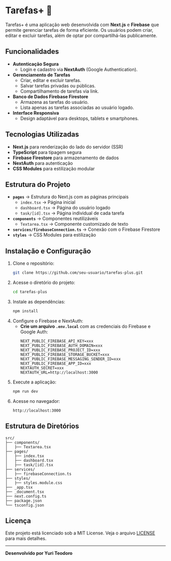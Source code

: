 # Tarefas+ 📝

Tarefas+ é uma aplicação web desenvolvida com **Next.js** e **Firebase** que permite gerenciar tarefas de forma eficiente. Os usuários podem criar, editar e excluir tarefas, além de optar por compartilhá-las publicamente.

## Funcionalidades

- **Autenticação Segura**
  - Login e cadastro via **NextAuth** (Google Authentication).
- **Gerenciamento de Tarefas**
  - Criar, editar e excluir tarefas.
  - Salvar tarefas privadas ou públicas.
  - Compartilhamento de tarefas via link.
- **Banco de Dados Firebase Firestore**
  - Armazena as tarefas do usuário.
  - Lista apenas as tarefas associadas ao usuário logado.
- **Interface Responsiva**
  - Design adaptável para desktops, tablets e smartphones.

## Tecnologias Utilizadas

- **Next.js** para renderização do lado do servidor (SSR)
- **TypeScript** para tipagem segura
- **Firebase Firestore** para armazenamento de dados
- **NextAuth** para autenticação
- **CSS Modules** para estilização modular

## Estrutura do Projeto

- **`pages`** → Estrutura do Next.js com as páginas principais
  - `index.tsx` → Página inicial
  - `dashboard.tsx` → Página do usuário logado
  - `task/[id].tsx` → Página individual de cada tarefa
- **`components`** → Componentes reutilizáveis
  - `Textarea.tsx` → Componente customizado de texto
- **`services/firebaseConnection.ts`** → Conexão com o Firebase Firestore
- **`styles`** → CSS Modules para estilização

## Instalação e Configuração

1. Clone o repositório:
   ```bash
   git clone https://github.com/seu-usuario/tarefas-plus.git
   ```
2. Acesse o diretório do projeto:
   ```bash
   cd tarefas-plus
   ```
3. Instale as dependências:
   ```bash
   npm install
   ```
4. Configure o Firebase e NextAuth:
   - **Crie um arquivo `.env.local`** com as credenciais do Firebase e Google Auth:
     ```plaintext
     NEXT_PUBLIC_FIREBASE_API_KEY=xxx
     NEXT_PUBLIC_FIREBASE_AUTH_DOMAIN=xxx
     NEXT_PUBLIC_FIREBASE_PROJECT_ID=xxx
     NEXT_PUBLIC_FIREBASE_STORAGE_BUCKET=xxx
     NEXT_PUBLIC_FIREBASE_MESSAGING_SENDER_ID=xxx
     NEXT_PUBLIC_FIREBASE_APP_ID=xxx
     NEXTAUTH_SECRET=xxx
     NEXTAUTH_URL=http://localhost:3000
     ```
5. Execute a aplicação:
   ```bash
   npm run dev
   ```
6. Acesse no navegador:
   ```
   http://localhost:3000
   ```

## Estrutura de Diretórios

```plaintext
src/
├── components/
│   ├── Textarea.tsx
├── pages/
│   ├── index.tsx
│   ├── dashboard.tsx
│   ├── task/[id].tsx
├── services/
│   ├── firebaseConnection.ts
├── styles/
│   ├── styles.module.css
├── _app.tsx
├── _document.tsx
├── next.config.ts
├── package.json
└── tsconfig.json
```

## Licença

Este projeto está licenciado sob a MIT License. Veja o arquivo [LICENSE](LICENSE) para mais detalhes.

---

**Desenvolvido por Yuri Teodoro**

